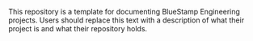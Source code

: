 This repository is a template for documenting BlueStamp Engineering projects. Users should replace this text with a description of what their project is and what their repository holds. 
